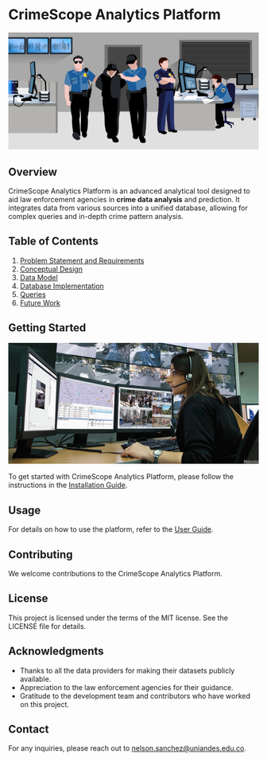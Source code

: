 # CrimeScope Analytics Platform

![CrimeScope](content/Predictive-Policing-CU.jpg)


## Overview

CrimeScope Analytics Platform is an advanced analytical tool designed to aid law enforcement agencies in **crime data analysis** and prediction. It integrates data from various sources into a unified database, allowing for complex queries and in-depth crime pattern analysis.

## Table of Contents

1. [Problem Statement and Requirements](content/Problem_Statement_and_Requirements.md)
2. [Conceptual Design](content/Conceptual_Design.md)
3. [Data Model](content/Data_Model.md)
4. [Database Implementation](content/Database_Implementation.md)
5. [Queries](content/Queries.md)
6. [Future Work](content/Future_Work.md)


## Getting Started

![CrimeScope](content/Predictive-policing-620x300.png)


To get started with CrimeScope Analytics Platform, please follow the instructions in the [Installation Guide](content/Installation_Guide.md).

## Usage

For details on how to use the platform, refer to the [User Guide](content/User_Guide.md).

## Contributing

We welcome contributions to the CrimeScope Analytics Platform.

## License

This project is licensed under the terms of the MIT license. See the LICENSE file for details.

## Acknowledgments

* Thanks to all the data providers for making their datasets publicly available.
* Appreciation to the law enforcement agencies for their guidance.
* Gratitude to the development team and contributors who have worked on this project.

## Contact

For any inquiries, please reach out to [nelson.sanchez@uniandes.edu.co](mailto:nelson.sanchez@uniandes.edu.co).


